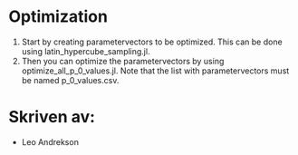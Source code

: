 # Optimization
1. Start by creating parametervectors to be optimized. This can be done using latin_hypercube_sampling.jl.
2. Then you can optimize the parametervectors by using optimize_all_p_0_values.jl. Note that the list with
parametervectors must be named p_0_values.csv.
# Skriven av:
- Leo Andrekson
 
